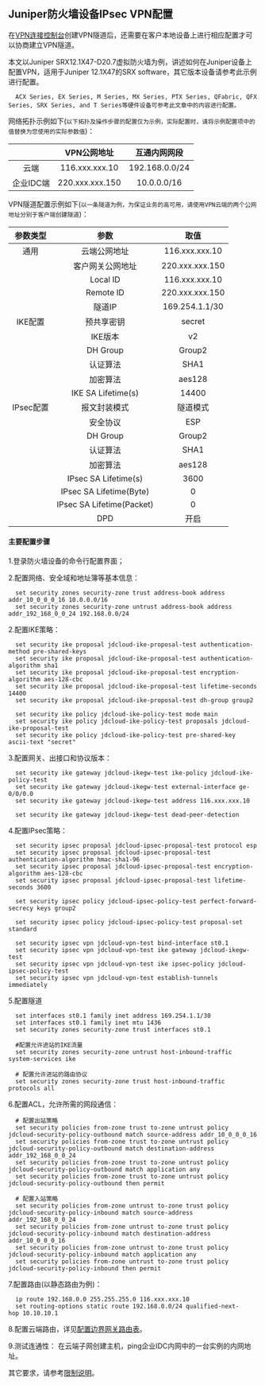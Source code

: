 ## Juniper防火墙设备IPsec VPN配置
在[VPN连接控制台](https://cns-console.jdcloud.com/host/vpnConnection/list)创建VPN隧道后，还需要在客户本地设备上进行相应配置才可以协商建立VPN隧道。

本文以Juniper SRX12.1X47-D20.7虚拟防火墙为例，讲述如何在Juniper设备上配置VPN，适用于Juniper 12.1X47的SRX software，其它版本设备请参考此示例进行配置。
```
  ACX Series, EX Series, M Series, MX Series, PTX Series, QFabric, QFX Series, SRX Series, and T Series等硬件设备可参考此文章中的内容进行配置。
```

网络拓扑示例如下(``以下拓扑及操作步骤的配置仅为示例，实际配置时，请将示例配置项中的值替换为您使用的实际参数值``)：

|  | VPN公网地址 | 互通内网网段 |
|:---:|:---:|:---:|
| 云端 | 116.xxx.xxx.10 | 192.168.0.0/24 |
| 企业IDC端 | 220.xxx.xxx.150 | 10.0.0.0/16 |

VPN隧道配置示例如下(``以一条隧道为例，为保证业务的高可用，请使用VPN云端的两个公网地址分别于客户端创建隧道``)：

| 参数类型 | 参数 | 取值 |
|:---:|:---:|:---:|
| 通用 | 云端公网地址 | 116.xxx.xxx.10 |
|  | 客户网关公网地址 | 220.xxx.xxx.150 |
|  | Local ID | 116.xxx.xxx.10 |
|  | Remote ID | 220.xxx.xxx.150 |
|  | 隧道IP | 169.254.1.1/30 |
| IKE配置 | 预共享密钥 | secret |
|  | IKE版本 | v2 |
|  | DH Group | Group2 |
|  | 认证算法 | SHA1 |
|  | 加密算法 | aes128 |
|  | IKE SA Lifetime(s) | 14400 |
| IPsec配置 | 报文封装模式 | 隧道模式 |
|  | 安全协议 | ESP |
|  | DH Group | Group2 |
|  | 认证算法 | SHA1 |
|  | 加密算法 | aes128 |
|  | IPsec SA Lifetime(s) | 3600 |
|  | IPsec SA Lifetime(Byte) | 0 |
|  | IPsec SA Lifetime(Packet) | 0 |
|  | DPD | 开启 |

#### 主要配置步骤
1.登录防火墙设备的命令行配置界面；

2.配置网络、安全域和地址簿等基本信息：
```
  set security zones security-zone trust address-book address addr_10_0_0_0_16 10.0.0.0/16
  set security zones security-zone untrust address-book address addr_192_168_0_0_24 192.168.0.0/24
```

2.配置IKE策略：
```
  set security ike proposal jdcloud-ike-proposal-test authentication-method pre-shared-keys
  set security ike proposal jdcloud-ike-proposal-test authentication-algorithm sha1
  set security ike proposal jdcloud-ike-proposal-test encryption-algorithm aes-128-cbc
  set security ike proposal jdcloud-ike-proposal-test lifetime-seconds 14400
  set security ike proposal jdcloud-ike-proposal-test dh-group group2

  set security ike policy jdcloud-ike-policy-test mode main
  set security ike policy jdcloud-ike-policy-test proposals jdcloud-ike-proposal-test
  set security ike policy jdcloud-ike-policy-test pre-shared-key ascii-text "secret"
```

3.配置网关、出接口和协议版本：
```
  set security ike gateway jdcloud-ikegw-test ike-policy jdcloud-ike-policy-test
  set security ike gateway jdcloud-ikegw-test external-interface ge-0/0/0.0
  set security ike gateway jdcloud-ikegw-test address 116.xxx.xxx.10

  set security ike gateway jdcloud-ikegw-test dead-peer-detection
```

4.配置IPsec策略：
```
  set security ipsec proposal jdcloud-ipsec-proposal-test protocol esp
  set security ipsec proposal jdcloud-ipsec-proposal-test authentication-algorithm hmac-sha1-96
  set security ipsec proposal jdcloud-ipsec-proposal-test encryption-algorithm aes-128-cbc
  set security ipsec proposal jdcloud-ipsec-proposal-test lifetime-seconds 3600

  set security ipsec policy jdcloud-ipsec-policy-test perfect-forward-secrecy keys group2

  set security ipsec policy jdcloud-ipsec-policy-test proposal-set standard

  set security ipsec vpn jdcloud-vpn-test bind-interface st0.1
  set security ipsec vpn jdcloud-vpn-test ike gateway jdcloud-ikegw-test
  set security ipsec vpn jdcloud-vpn-test ike ipsec-policy jdcloud-ipsec-policy-test
  set security ipsec vpn jdcloud-vpn-test establish-tunnels immediately
```

5.配置隧道
```
  set interfaces st0.1 family inet address 169.254.1.1/30
  set interfaces st0.1 family inet mtu 1436
  set security zones security-zone trust interfaces st0.1

  #配置允许进站的IKE流量
  set security zones security-zone untrust host-inbound-traffic system-services ike

  # 配置允许进站的路由协议
  set security zones security-zone trust host-inbound-traffic protocols all
```

6.配置ACL，允许所需的网段通信：
```
  # 配置出站策略
  set security policies from-zone trust to-zone untrust policy jdcloud-security-policy-outbound match source-address addr_10_0_0_0_16
  set security policies from-zone trust to-zone untrust policy jdcloud-security-policy-outbound match destination-address addr_192_168_0_0_24
  set security policies from-zone trust to-zone untrust policy jdcloud-security-policy-outbound match application any
  set security policies from-zone trust to-zone untrust policy jdcloud-security-policy-outbound then permit

  # 配置入站策略
  set security policies from-zone untrust to-zone trust policy jdcloud-security-policy-inbound match source-address addr_192_168_0_0_24
  set security policies from-zone untrust to-zone trust policy jdcloud-security-policy-inbound match destination-address addr_10_0_0_0_16
  set security policies from-zone untrust to-zone trust policy jdcloud-security-policy-inbound match application any
  set security policies from-zone untrust to-zone trust policy jdcloud-security-policy-inbound then permit
```

7.配置路由(以静态路由为例)：
```
  ip route 192.168.0.0 255.255.255.0 116.xxx.xxx.10
  set routing-options static route 192.168.0.0/24 qualified-next-hop 10.10.10.1
```

8.配置云端路由，详见[配置边界网关路由表](../../Operation-Guide/Route-Management/Border-Gateway-Route-Configuration.md)。

9.测试连通性：
在云端子网创建主机，ping企业IDC内网中的一台实例的内网地址。

其它要求，请参考[限制说明](../../Introduction/Restrictions.md)。
